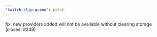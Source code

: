 ```yaml
---
"twitch-clip-queue": patch
---
```


fix: new providers added will not be available without clearing storage (closes: #249)

